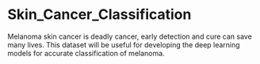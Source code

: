# Skin_Cancer_Classification
Melanoma skin cancer is deadly cancer, early detection and cure can save many lives. This dataset will be useful for developing the deep learning models for accurate classification of melanoma.


